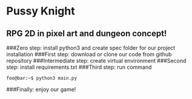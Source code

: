 # Pussy Knight
## RPG 2D in pixel art and dungeon concept!

###Zero step: install python3 and create spec folder for our project installation
###First step: download or clone our code from github repository
###Intermediate step: create virtual environment
###Second step: install requirements.txt
###Third step: run command
```console
foo@bar:~$ python3 main.py
```
###Finally: enjoy our game!